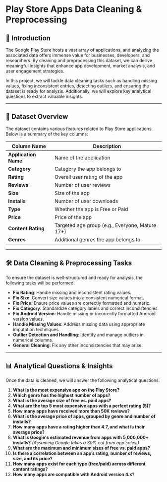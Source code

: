 # Play Store Apps Data Cleaning & Preprocessing

## 📌 Introduction
The Google Play Store hosts a vast array of applications, and analyzing the associated data offers immense value for businesses, developers, and researchers. By cleaning and preprocessing this dataset, we can derive meaningful insights that enhance app development, market analysis, and user engagement strategies.

In this project, we will tackle data cleaning tasks such as handling missing values, fixing inconsistent entries, detecting outliers, and ensuring the dataset is ready for analysis. Additionally, we will explore key analytical questions to extract valuable insights.

---

## 📂 Dataset Overview
The dataset contains various features related to Play Store applications. Below is a summary of the key columns:

| Column Name        | Description |
|-------------------|-------------|
| **Application Name** | Name of the application |
| **Category** | Category the app belongs to |
| **Rating** | Overall user rating of the app |
| **Reviews** | Number of user reviews |
| **Size** | Size of the app |
| **Installs** | Number of user downloads |
| **Type** | Whether the app is Free or Paid |
| **Price** | Price of the app |
| **Content Rating** | Targeted age group (e.g., Everyone, Mature 17+) |
| **Genres** | Additional genres the app belongs to |

---

## 🛠 Data Cleaning & Preprocessing Tasks
To ensure the dataset is well-structured and ready for analysis, the following tasks will be performed:
- **Fix Rating**: Handle missing and inconsistent rating values.
- **Fix Size**: Convert size values into a consistent numerical format.
- **Fix Price**: Ensure price values are correctly formatted and numeric.
- **Fix Category**: Standardize category labels and correct inconsistencies.
- **Fix Android Version**: Handle missing or incorrectly formatted Android version values.
- **Handle Missing Values**: Address missing data using appropriate imputation techniques.
- **Outlier Detection and Handling**: Identify and manage outliers in numerical columns.
- **General Cleaning**: Fix any other inconsistencies that may arise.

---

## 📊 Analytical Questions & Insights
Once the data is cleaned, we will answer the following analytical questions:

1. **What is the most expensive app on the Play Store?**
2. **Which genre has the highest number of apps?**
3. **What is the average size of free vs. paid apps?**
4. **What are the top 5 most expensive apps with a perfect rating (5)?**
5. **How many apps have received more than 50K reviews?**
6. **What is the average price of apps, grouped by genre and number of installs?**
7. **How many apps have a rating higher than 4.7, and what is their average price?**
8. **What is Google's estimated revenue from apps with 5,000,000+ installs?** *(Assuming Google takes a 30% cut from app sales.)*
9. **What are the maximum and minimum sizes of free vs. paid apps?**
10. **Is there a correlation between an app’s rating, number of reviews, size, and its price?**
11. **How many apps exist for each type (free/paid) across different content ratings?**
12. **How many apps are compatible with Android version 4.x?**
